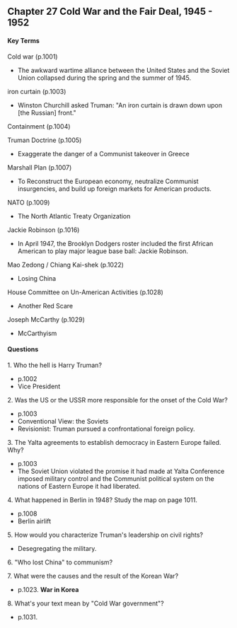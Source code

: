 ## Chapter 27 Cold War and the Fair Deal, 1945 - 1952

#### Key Terms
Cold war (p.1001)
+ The awkward wartime alliance between the United States and the Soviet Union collapsed during the spring and the summer of 1945.

iron curtain (p.1003)
+ Winston Churchill asked Truman: "An iron curtain is drawn down upon [the Russian] front."

Containment (p.1004)

Truman Doctrine (p.1005)
+ Exaggerate the danger of a Communist takeover in Greece

Marshall Plan (p.1007)
 + To Reconstruct the European economy, neutralize Communist insurgencies, and build up foreign markets for American products.

NATO (p.1009)
+ The North Atlantic Treaty Organization

Jackie Robinson (p.1016)
+ In April 1947, the Brooklyn Dodgers roster included the first African American to play major league base ball: Jackie Robinson.

Mao Zedong / Chiang Kai-shek (p.1022)
+ Losing China

House Committee on Un-American Activities  (p.1028)
+ Another Red Scare

Joseph McCarthy (p.1029)
+ McCarthyism

#### Questions
1\.	Who the hell is Harry Truman?
+ p.1002
+ Vice President

2\. Was the US or the USSR more responsible for the onset of the Cold War?
+ p.1003
+ Conventional View: the Soviets
+ Revisionist: Truman pursued a confrontational foreign policy.

3\.	The Yalta agreements to establish democracy in Eastern Europe failed. Why?
+ p.1003
+ The Soviet Union violated the promise it had made at Yalta Conference imposed military control and the Communist political system on the nations of Eastern Europe it had liberated.

4\.	What happened in Berlin in 1948? Study the map on page 1011.
+ p.1008
+ Berlin airlift

5\.	How would you characterize Truman's leadership on civil rights?
+ Desegregating the military.

6\.	"Who lost China" to communism?

7\.	What were the causes and the result of the Korean War?
+ p.1023. **War in Korea**

8\. What's your text mean by "Cold War government"?
+ p.1031.
